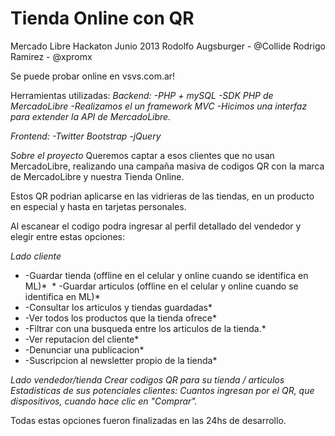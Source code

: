 Tienda Online con QR
====
Mercado Libre Hackaton Junio 2013
Rodolfo Augsburger - @Collide
Rodrigo Ramirez - @xpromx

Se puede probar online en vsvs.com.ar!

Herramientas utilizadas:
*Backend:* 
 *-PHP + mySQL*
 *-SDK PHP de MercadoLibre*
 *-Realizamos el un framework MVC*
 *-Hicimos una interfaz para extender la API de MercadoLibre.*

*Frontend:* 
 *-Twitter Bootstrap* 
 *-jQuery* 


*Sobre el proyecto*
Queremos captar a esos clientes que no usan MercadoLibre, realizando una campaña masiva de codigos QR con la marca de MercadoLibre y nuestra Tienda Online.

Estos QR podrian aplicarse en las vidrieras de las tiendas, en un producto en especial y hasta en tarjetas personales.

Al escanear el codigo podra ingresar al perfil detallado del vendedor y elegir entre estas opciones:

*Lado cliente*
 * -Guardar tienda (offline en el celular y online cuando se identifica en ML)* 
 * -Guardar articulos (offline en el celular y online cuando se identifica en ML)* 
 * -Consultar los articulos y tiendas guardadas* 
 * -Ver todos los productos que la tienda ofrece* 
 * -Filtrar con una busqueda entre los articulos de la tienda.* 
 * -Ver reputacion del cliente* 
 * -Denunciar una publicacion* 
 * -Suscripcion al newsletter propio de la tienda* 


*Lado vendedor/tienda*
 *Crear codigos QR para su tienda / articulos*
 *Estadisticas de sus potenciales clientes: Cuantos ingresan por el QR, que dispositivos, cuando hace clic en "Comprar".*

Todas estas opciones fueron finalizadas en las 24hs de desarrollo.

